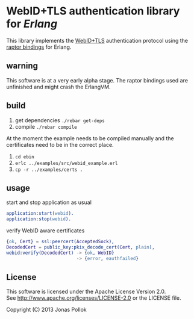 # WebID+TLS authentication library for _Erlang_
This library implements the [WebID+TLS](https://dvcs.w3.org/hg/WebID/raw-file/tip/spec/tls-respec.html) authentication protocol using the [raptor bindings](https://github.com/jonasp/erlang-raptor) for Erlang.

## warning
This software is at a very early alpha stage.
The raptor bindings used are unfinished and might crash the ErlangVM. 

## build
1. get dependencies ``./rebar get-deps``
2. compile ``./rebar compile``

At the moment the example needs to be compiled manually and the certificates need to be in the correct place.  
1. ``cd ebin``  
2. ``erlc ../examples/src/webid_example.erl``  
3. ``cp -r ../examples/certs .``  

## usage
start and stop application as usual
```erlang
application:start(webid).
application:stop(webid).
```

verify WebID aware certificates
```erlang
{ok, Cert} = ssl:peercert(AcceptedSock),
DecodedCert = public_key:pkix_decode_cert(Cert, plain),
webid:verify(DecodedCert) -> {ok, WebID}
			              -> {error, eauthfailed}
```

## License
This software is licensed under the Apache License Version 2.0.  
See http://www.apache.org/licenses/LICENSE-2.0 or the LICENSE file.

Copyright (C) 2013 Jonas Pollok
